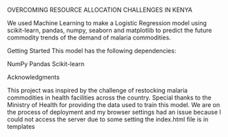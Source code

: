 OVERCOMING RESOURCE ALLOCATION CHALLENGES IN KENYA

We used Machine Learning to make a Logistic Regression model using scikit-learn, pandas, numpy, seaborn and matplotlib to predict the future commodity trends of the demand of  malaria commodities.



Getting Started
This model has the following dependencies:

NumPy
Pandas
Scikit-learn

Acknowledgments

This project was inspired by the challenge of restocking malaria commodities in health facilities across the country.
Special thanks to the Ministry of Health for providing the data used to train this model.
We are on the process of deployment and my browser settings had an issue because I could not access the server due to some setting 
the index.html file is in templates
